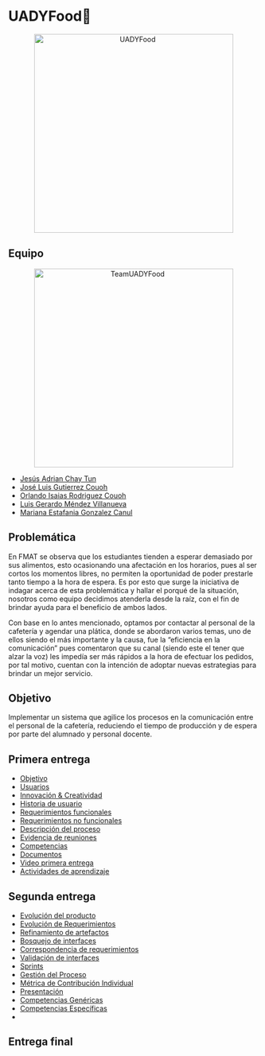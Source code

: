 # UADYFood🍔

<p align="center">
<img src="https://i.postimg.cc/MZVY2bm1/Rojo-y-Amarillo-Hot-Cake-Restaurantes-Reapertura-Comercial-Cartel-Horizontal.png" height='400' weight='800' alt="UADYFood"/>
</p>

## Equipo
<p align="center">
<img src="https://i.postimg.cc/htBQ1D1W/Turquesa-y-Blanco-Inteligente-Corporativo-Medios-y-Publicaciones-Actualizaciones-Semanales-de-Equipo.png" height='400' weight='711.111' alt="TeamUADYFood"/>
</p>

* [Jesús Adrian Chay Tun](https://github.com/JesusChay)
* [José Luis Gutierrez Couoh ](https://github.com/josegutierrezcouoh)
* [Orlando Isaias Rodriguez Couoh](https://github.com/orlandordzc)
* [Luis Gerardo Méndez Villanueva](https://github.com/GerardoVillla)
* [Mariana Estafania Gonzalez Canul](https://github.com/mglezcc)

## Problemática
En FMAT se observa que los estudiantes tienden a esperar demasiado por sus alimentos, esto ocasionando una afectación en los horarios, pues al ser cortos los momentos libres, no permiten la oportunidad de poder prestarle tanto tiempo a la hora de espera. Es por esto que surge la iniciativa de indagar acerca de esta problemática y hallar el porqué de la situación, nosotros como equipo decidimos atenderla desde la raíz, con el fin de brindar ayuda para el beneficio de ambos lados. 

Con base en lo antes mencionado, optamos por contactar al personal de la cafetería y agendar una plática, donde se abordaron varios temas, uno de ellos siendo el más importante y la causa, fue la “eficiencia en la comunicación” pues comentaron que su canal (siendo este el tener que alzar la voz) les impedía ser más rápidos a la hora de efectuar los pedidos, por tal motivo, cuentan con la intención de adoptar nuevas estrategias para brindar un mejor servicio. 



## Objetivo 
Implementar un sistema que agilice los procesos en la comunicación entre el personal de la cafetería, reduciendo el tiempo de producción y de espera por parte del alumnado y personal docente.

## Primera entrega
- [Objetivo](https://github.com/orlandordzc/UADYFoodFIS/blob/main/PRIMERA%20ENTREGA/1.1%20DESCRIPCI%C3%93N%20DEL%20SISTEMA/2.%20Objetivo.md)
- [Usuarios](https://github.com/orlandordzc/UADYFoodFIS/blob/main/PRIMERA%20ENTREGA/1.1%20DESCRIPCI%C3%93N%20DEL%20SISTEMA/3.%20Usuarios.md)
- [Innovación & Creatividad](https://github.com/orlandordzc/UADYFoodFIS/blob/main/PRIMERA%20ENTREGA/1.1%20DESCRIPCI%C3%93N%20DEL%20SISTEMA/4.%20Innovaci%C3%B3n%20%26%20Creatividad.md)
- [Historia de usuario](https://github.com/orlandordzc/UADYFoodFIS/blob/main/PRIMERA%20ENTREGA/1.2%20REQUERIMIENTOS%20%26%20CASOS%20DE%20USO/1.%20Historias%20de%20usuario.md)
- [Requerimientos funcionales](https://github.com/orlandordzc/UADYFoodFIS/blob/main/PRIMERA%20ENTREGA/1.2%20REQUERIMIENTOS%20%26%20CASOS%20DE%20USO/2.1%20Requerimientos%20funcionales.md)
- [Requerimientos no funcionales](https://github.com/orlandordzc/UADYFoodFIS/blob/main/PRIMERA%20ENTREGA/1.2%20REQUERIMIENTOS%20%26%20CASOS%20DE%20USO/2.2%20Requerimientos%20No%20Funcionales.md)
- [Descripción del proceso](https://github.com/orlandordzc/UADYFoodFIS/blob/main/PRIMERA%20ENTREGA/1.3%20PROCESO%20DE%20DESARROLLO/1.%20Descripci%C3%B3n%20del%20proceso.md)
- [Evidencia de reuniones](https://github.com/orlandordzc/UADYFoodFIS/blob/main/PRIMERA%20ENTREGA/1.3%20PROCESO%20DE%20DESARROLLO/2.%20Evidencia%20de%20reuniones.pdf)
- [Competencias](https://github.com/orlandordzc/UADYFoodFIS/blob/main/PRIMERA%20ENTREGA/1.4%20COMPETENCIAS%20DE%20LA%20ASIGNATURA/1.Competencias%20de%20la%20asignatura.md)
- [Documentos](https://github.com/orlandordzc/UADYFoodFIS/tree/main/PRIMERA%20ENTREGA/1.5%20DOCUMENTOS)
- [Video primera entrega](https://github.com/orlandordzc/UADYFoodFIS/blob/main/PRIMERA%20ENTREGA/1.5%20DOCUMENTOS/Video%20presentaci%C3%B3n.md)
- [Actividades de aprendizaje](https://github.com/orlandordzc/UADYFoodFIS/blob/main/PRIMERA%20ENTREGA/1.5%20DOCUMENTOS/Artefactos/Actividades%20de%20aprendizaje.md)

## Segunda entrega
- [Evolución del producto](https://github.com/orlandordzc/UADYFoodFIS/blob/Segunda-entrega/SEGUNDA%20ENTREGA/1.%20PRODUCTO/1.%20Evoluci%C3%B3n%20del%20Producto.md)
- [Evolución de Requerimientos](https://github.com/orlandordzc/UADYFoodFIS/blob/Segunda-entrega/SEGUNDA%20ENTREGA/2.%20REQUERIMIENTOS/1.%20Evoluci%C3%B3n%20de%20Requerimientos.md)
- [Refinamiento de artefactos](https://github.com/orlandordzc/UADYFoodFIS/blob/Segunda-entrega/SEGUNDA%20ENTREGA/2.%20REQUERIMIENTOS/2.%20Refinamiento%20de%20Artefactos.md)
- [Bosquejo de interfaces](https://github.com/orlandordzc/UADYFoodFIS/blob/Segunda-entrega/SEGUNDA%20ENTREGA/3.%20DISE%C3%91O/1.%20Bosquejo%20de%20Interfaces.md)
- [Correspondencia de requerimientos](https://github.com/orlandordzc/UADYFoodFIS/blob/Segunda-entrega/SEGUNDA%20ENTREGA/3.%20DISE%C3%91O/2.%20Correspondencia%20de%20Requerimientos.md)
- [Validación de interfaces](https://github.com/orlandordzc/UADYFoodFIS/blob/Segunda-entrega/SEGUNDA%20ENTREGA/3.%20DISE%C3%91O/3.%20Validaci%C3%B3n%20de%20Interfaces.md)
- [Sprints](https://github.com/orlandordzc/UADYFoodFIS/tree/Segunda-entrega/SEGUNDA%20ENTREGA/4.%20PROCESO/1.%20Sprints)
- [Gestión del Proceso](https://github.com/orlandordzc/UADYFoodFIS/blob/Segunda-entrega/SEGUNDA%20ENTREGA/4.%20PROCESO/2.%20Gesti%C3%B3n%20del%20Proceso.md)
- [Métrica de Contribución Individual](https://github.com/orlandordzc/UADYFoodFIS/blob/Segunda-entrega/SEGUNDA%20ENTREGA/4.%20PROCESO/3.%20M%C3%A9trica%20de%20Contribuci%C3%B3n%20Individual.md)
- [Presentación](https://github.com/orlandordzc/UADYFoodFIS/tree/Segunda-entrega/SEGUNDA%20ENTREGA/5.%20PRESENTACI%C3%93N)
- [Competencias Genéricas](https://github.com/orlandordzc/UADYFoodFIS/blob/Segunda-entrega/SEGUNDA%20ENTREGA/6.%20COMPETENCIAS/1.%20Competencias%20Gen%C3%A9ricas.md)
- [Competencias Específicas](https://github.com/orlandordzc/UADYFoodFIS/blob/Segunda-entrega/SEGUNDA%20ENTREGA/6.%20COMPETENCIAS/2.%20Competencias%20Espec%C3%ADficas.md)
- []()
## Entrega final
